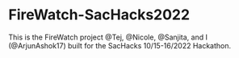 # FireWatch-SacHacks2022
This is the FireWatch project @Tej, @Nicole, @Sanjita, and I (@ArjunAshok17) built for the SacHacks 10/15-16/2022 Hackathon.
